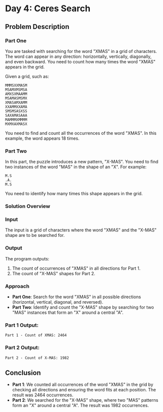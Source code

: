 # Day 4: Ceres Search

## Problem Description

### Part One
You are tasked with searching for the word "XMAS" in a grid of characters. The word can appear in any direction: horizontally, vertically, diagonally, and even backward. You need to count how many times the word "XMAS" appears in the grid.

Given a grid, such as:
```
MMMSXXMASM
MSAMXMSMSA
AMXSXMAAMM
MSAMASMSMX
XMASAMXAMM
XXAMMXXAMA
SMSMSASXSS
SAXAMASAAA
MAMMMXMMMM
MXMXAXMASX
```
You need to find and count all the occurrences of the word "XMAS". In this example, the word appears 18 times.

### Part Two
In this part, the puzzle introduces a new pattern, "X-MAS". You need to find two instances of the word "MAS" in the shape of an "X". For example:
```
M.S
.A.
M.S
```
You need to identify how many times this shape appears in the grid.

### Solution Overview

### Input
The input is a grid of characters where the word "XMAS" and the "X-MAS" shape are to be searched for.

### Output
The program outputs:
1. The count of occurrences of "XMAS" in all directions for Part 1.
2. The count of "X-MAS" shapes for Part 2.

### Approach
- **Part One**: Search for the word "XMAS" in all possible directions (horizontal, vertical, diagonal, and reversed).
- **Part Two**: Identify and count the "X-MAS" shape by searching for two "MAS" instances that form an "X" around a central "A".

### Part 1 Output:
```
Part 1 - Count of XMAS: 2464
```

### Part 2 Output:
```
Part 2 - Count of X-MAS: 1982
```

## Conclusion
- **Part 1**: We counted all occurrences of the word "XMAS" in the grid by checking all directions and ensuring the word fits at each position. The result was 2464 occurrences.
- **Part 2**: We searched for the "X-MAS" shape, where two "MAS" patterns form an "X" around a central "A". The result was 1982 occurrences.
